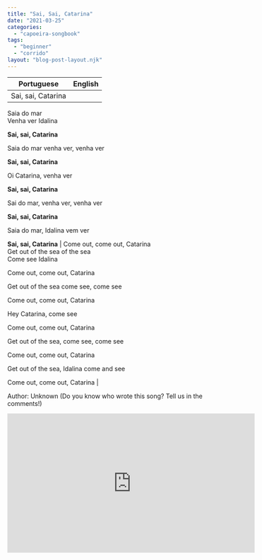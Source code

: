 ```yaml
---
title: "Sai, Sai, Catarina"
date: "2021-03-25"
categories: 
  - "capoeira-songbook"
tags: 
  - "beginner"
  - "corrido"
layout: "blog-post-layout.njk"
---
```


| Portuguese | English |
| --- | --- |
| Sai, sai, Catarina  
Saia do mar  
Venha ver Idalina  
  
**Sai, sai, Catarina**  
  
Saia do mar venha ver, venha ver  
  
**Sai, sai, Catarina**  
  
Oi Catarina, venha ver  
  
**Sai, sai, Catarina**  
  
Sai do mar, venha ver, venha ver  
  
**Sai, sai, Catarina**  
  
Saia do mar, Idalina vem ver  
  
**Sai, sai, Catarina** | Come out, come out, Catarina  
Get out of the sea of the sea  
Come see Idalina  
  
Come out, come out, Catarina  
  
Get out of the sea come see, come see  
  
Come out, come out, Catarina  
  
Hey Catarina, come see  
  
Come out, come out, Catarina  
  
Get out of the sea, come see, come see  
  
Come out, come out, Catarina  
  
Get out of the sea, Idalina come and see  
  
Come out, come out, Catarina |

<figcaption>

Author: Unknown (Do you know who wrote this song? Tell us in the comments!)

</figcaption>

<iframe width="560" height="315" src="https://www.youtube.com/embed/YqdEWWrktZ0" title="YouTube video player" frameborder="0" allow="accelerometer; autoplay; clipboard-write; encrypted-media; gyroscope; picture-in-picture" allowfullscreen></iframe>
